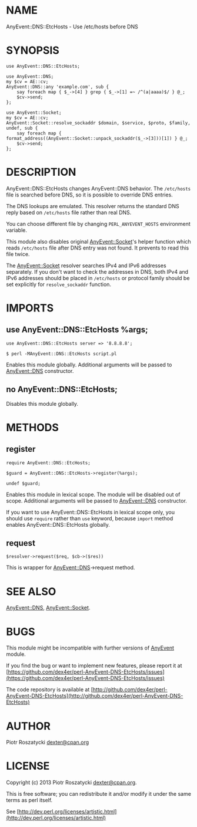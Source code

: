# NAME

AnyEvent::DNS::EtcHosts - Use /etc/hosts before DNS

# SYNOPSIS

    use AnyEvent::DNS::EtcHosts;

    use AnyEvent::DNS;
    my $cv = AE::cv;
    AnyEvent::DNS::any 'example.com', sub {
        say foreach map { $_->[4] } grep { $_->[1] =~ /^(a|aaaa)$/ } @_;
        $cv->send;
    };

    use AnyEvent::Socket;
    my $cv = AE::cv;
    AnyEvent::Socket::resolve_sockaddr $domain, $service, $proto, $family, undef, sub {
        say foreach map { format_address((AnyEvent::Socket::unpack_sockaddr($_->[3]))[1]) } @_;
        $cv->send;
    };

# DESCRIPTION

AnyEvent::DNS::EtcHosts changes AnyEvent::DNS behavior. The `/etc/hosts` file
is searched before DNS, so it is possible to override DNS entries.

The DNS lookups are emulated. This resolver returns the standard DNS reply
based on `/etc/hosts` file rather than real DNS.

You can choose different file by changing `PERL_ANYEVENT_HOSTS` environment
variable.

This module also disables original [AnyEvent::Socket](https://metacpan.org/pod/AnyEvent::Socket)'s helper function which
reads `/etc/hosts` file after DNS entry was not found. It prevents to read
this file twice.

The [AnyEvent::Socket](https://metacpan.org/pod/AnyEvent::Socket) resolver searches IPv4 and IPv6 addresses separately.
If you don't want to check the addresses in DNS, both IPv4 and IPv6 addresses
should be placed in `/etc/hosts` or protocol family should be set explicitly
for `resolve_sockaddr` function.

# IMPORTS

## use AnyEvent::DNS::EtcHosts %args;

    use AnyEvent::DNS::EtcHosts server => '8.8.8.8';

    $ perl -MAnyEvent::DNS::EtcHosts script.pl

Enables this module globally. Additional arguments will be passed to
[AnyEvent::DNS](https://metacpan.org/pod/AnyEvent::DNS) constructor.

## no AnyEvent::DNS::EtcHosts;

Disables this module globally.

# METHODS

## register

    require AnyEvent::DNS::EtcHosts;

    $guard = AnyEvent::DNS::EtcHosts->register(%args);

    undef $guard;

Enables this module in lexical scope. The module will be disabled out of
scope. Additional arguments will be passed to [AnyEvent::DNS](https://metacpan.org/pod/AnyEvent::DNS) constructor.

If you want to use AnyEvent::DNS::EtcHosts in lexical scope only, you should
use `require` rather than `use` keyword, because `import` method enables
AnyEvent::DNS::EtcHosts globally.

## request

    $resolver->request($req, $cb->($res))

This is wrapper for [AnyEvent::DNS](https://metacpan.org/pod/AnyEvent::DNS)\->request method.

# SEE ALSO

[AnyEvent::DNS](https://metacpan.org/pod/AnyEvent::DNS),
[AnyEvent::Socket](https://metacpan.org/pod/AnyEvent::Socket).

# BUGS

This module might be incompatible with further versions of [AnyEvent](https://metacpan.org/pod/AnyEvent) module.

If you find the bug or want to implement new features, please report it at
[https://github.com/dex4er/perl-AnyEvent-DNS-EtcHosts/issues](https://github.com/dex4er/perl-AnyEvent-DNS-EtcHosts/issues)

The code repository is available at
[http://github.com/dex4er/perl-AnyEvent-DNS-EtcHosts](http://github.com/dex4er/perl-AnyEvent-DNS-EtcHosts)

# AUTHOR

Piotr Roszatycki <dexter@cpan.org>

# LICENSE

Copyright (c) 2013 Piotr Roszatycki <dexter@cpan.org>.

This is free software; you can redistribute it and/or modify it under
the same terms as perl itself.

See [http://dev.perl.org/licenses/artistic.html](http://dev.perl.org/licenses/artistic.html)
